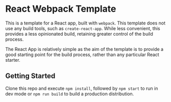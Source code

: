 # React Webpack Template
This is a template for a React app, built with `webpack`.
This template does not use any build tools, such as `create-react-app`.
While less convenient, this provides a less opinionated build, retaining greater
control of the build process.

The React App is relatively simple as the aim of the template is to provide a
good starting point for the build process, rather than any particular React starter.

## Getting Started
Clone this repo and execute `npm install`, followed by `npm start` to run in dev
mode or `npm run build` to build a production distribution.
